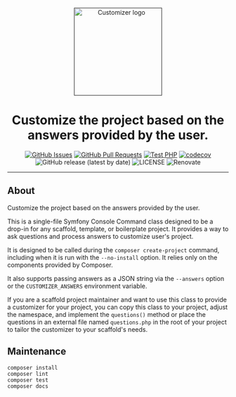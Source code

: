 <p align="center">
  <a href="" rel="noopener">
  <img width=200px height=200px src="https://placehold.jp/000000/ffffff/200x200.png?text=Customizer&css=%7B%22border-radius%22%3A%22%20100px%22%7D" alt="Customizer logo"></a>
</p>

<h1 align="center">Customize the project based on the answers provided by the user.</h1>

<div align="center">

[![GitHub Issues](https://img.shields.io/github/issues/AlexSkrypnyk/customizer.svg)](https://github.com/AlexSkrypnyk/customizer/issues)
[![GitHub Pull Requests](https://img.shields.io/github/issues-pr/AlexSkrypnyk/customizer.svg)](https://github.com/AlexSkrypnyk/customizer/pulls)
[![Test PHP](https://github.com/AlexSkrypnyk/customizer/actions/workflows/test-php.yml/badge.svg)](https://github.com/AlexSkrypnyk/customizer/actions/workflows/test-php.yml)
[![codecov](https://codecov.io/gh/AlexSkrypnyk/customizer/graph/badge.svg?token=7WEB1IXBYT)](https://codecov.io/gh/AlexSkrypnyk/customizer)
![GitHub release (latest by date)](https://img.shields.io/github/v/release/AlexSkrypnyk/customizer)
![LICENSE](https://img.shields.io/github/license/AlexSkrypnyk/customizer)
![Renovate](https://img.shields.io/badge/renovate-enabled-green?logo=renovatebot)

</div>

---

## About

Customize the project based on the answers provided by the user.

This is a single-file Symfony Console Command class designed to be a drop-in
for any scaffold, template, or boilerplate project. It provides a way to ask
questions and process answers to customize user's project.

It is designed to be called during the `composer create-project` command,
including when it is run with the `--no-install` option. It relies only on
the components provided by Composer.

It also supports passing answers as a JSON string via the `--answers` option
or the `CUSTOMIZER_ANSWERS` environment variable.

If you are a scaffold project maintainer and want to use this class to
provide a customizer for your project, you can copy this class to your
project, adjust the namespace, and implement the `questions()` method or
place the questions in an external file named `questions.php` in the root of
your project to tailor the customizer to your scaffold's needs.

## Maintenance

    composer install
    composer lint
    composer test
    composer docs
